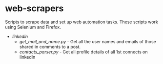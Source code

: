 # web-scrapers
Scripts to scrape data and set up web automation tasks.
These scripts work using Selenium and Firefox.

* _linkedin_
  - _get_mail_and_name.py_ - Get all the user names and emails of those shared in comments to a post.
  - _contacts_parser.py_ - Get all profile details of all 1st connects on linkedIn
